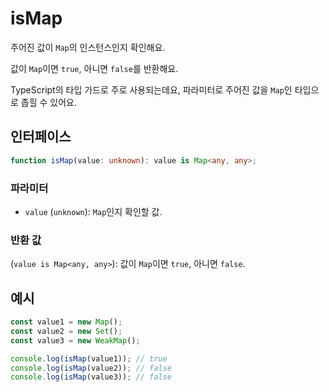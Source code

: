 # isMap

주어진 값이 `Map`의 인스턴스인지 확인해요.

값이 `Map`이면 `true`, 아니면 `false`를 반환해요.

TypeScript의 타입 가드로 주로 사용되는데요, 파라미터로 주어진 값을 `Map`인 타입으로 좁힐 수 있어요.

## 인터페이스

```typescript
function isMap(value: unknown): value is Map<any, any>;
```

### 파라미터

- `value` (`unknown`): `Map`인지 확인할 값.

### 반환 값

(`value is Map<any, any>`): 값이 `Map`이면 `true`, 아니면 `false`.

## 예시

```typescript
const value1 = new Map();
const value2 = new Set();
const value3 = new WeakMap();

console.log(isMap(value1)); // true
console.log(isMap(value2)); // false
console.log(isMap(value3)); // false
```
